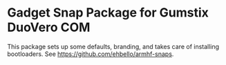 Gadget Snap Package for Gumstix DuoVero COM
===============================================
This package sets up some defaults, branding, and takes care of installing
bootloaders. See https://github.com/ehbello/armhf-snaps.
